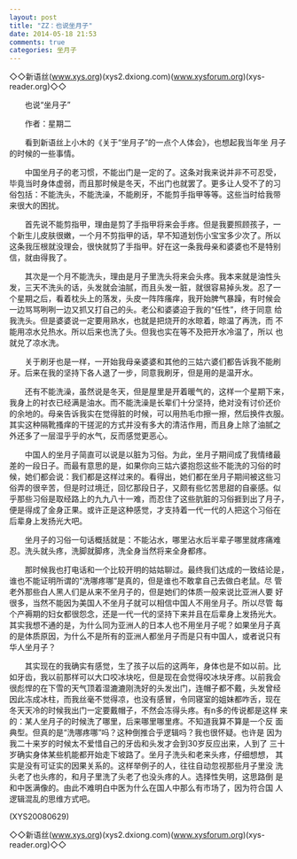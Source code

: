 ```yaml
---
layout: post
title: "ZZ：也说坐月子"
date: 2014-05-18 21:53
comments: true
categories: 坐月子
---
```


◇◇新语丝(www.xys.org)(xys2.dxiong.com)(www.xysforum.org)(xys-reader.org)◇◇

　　也说“坐月子”

　　作者：星期二

　　看到新语丝上小木的《关于“坐月子”的一点个人体会》，也想起我当年坐
月子的时候的一些事情。

　　中国坐月子的老习惯，不能出门是一定的了。这条对我来说并非不可忍受，
毕竟当时身体虚弱，而且那时候是冬天，不出门也就罢了。更多让人受不了的习
俗包括：不能洗头，不能洗澡，不能刷牙，不能剪手指甲等等。这些当时给我带
来很大的困扰。

　　首先说不能剪指甲，理由是剪了手指甲将来会手疼。但是我要照顾孩子，一
个新生儿皮肤很嫩，一个月不剪指甲的话，早不知道划伤小宝宝多少次了。所以
这条我压根就没理会，很快就剪了手指甲。好在这一条我母亲和婆婆也不是特别
信，就由得我了。

　　其次是一个月不能洗头，理由是月子里洗头将来会头疼。我本来就是油性头
发，三天不洗头的话，头发就会油腻，而且头发一脏，就很容易掉头发。忍了一
个星期之后，看着枕头上的落发，头皮一阵阵瘙痒，我开始脾气暴躁，有时候会
一边骂骂咧咧一边又抓又打自己的头。老公和婆婆迫于我的“任性”，终于同意
给我洗头。但是婆婆说一定要用熟水，也就是把烧开的水晾着，晾温了再洗，而
不能用凉水兑热水。所以后来也洗了头。但我也实在等不及把开水冷温了，所以
也就兑了凉水洗。

　　关于刷牙也是一样，一开始我母亲婆婆和其他的三姑六婆们都告诉我不能刷
牙。后来在我的坚持下各人退了一步，同意我刷牙，但是用的是温开水。

　　还有不能洗澡，虽然说是冬天，但是屋里是开着暖气的，这样一个星期下来，
我身上的衬衣已经满是油水。而不能洗澡是长辈们十分坚持，绝对没有讨价还价
的余地的。母亲告诉我实在觉得脏的时候，可以用热毛巾擦一擦，然后换件衣服。
其实这种隔靴搔痒的干搓泥的方式并没有多大的清洁作用，而且身上除了油腻之
外还多了一层湿乎乎的水气，反而感觉更恶心。

　　中国人的坐月子简直可以说是以脏为习俗。为此，坐月子期间成了我情绪最
差的一段日子。而最有意思的是，如果你向三姑六婆抱怨这些不能洗的习俗的时
候，她们都会说：我们都是这样过来的。看得出，她们都在坐月子期间被这些习
俗弄的很辛苦，但是时过境迁，回忆那段日子，又颇有些忆苦思甜的自豪感。似
乎那些习俗是取经路上的九九八十一难，而忍住了这些肮脏的习俗捱到出了月子，
便是得成了金身正果。或许正是这种感觉，才支持着一代一代的人把这个习俗在
后辈身上发扬光大吧。

　　坐月子的习俗一句话概括就是：不能沾水，哪里沾水后半辈子哪里就疼痛难
忍。洗头就头疼，洗脚就脚疼，洗全身当然将来全身都疼。

　　那时候我也打电话和一个比较开明的姑姑聊过。最终我们达成的一致结论是，
谁也不能证明所谓的“洗哪疼哪”是真的，但是谁也不敢拿自己去做白老鼠。尽
管老外那些白人黑人们是从来不坐月子的，但是她们的体质一般来说比亚洲人要
好很多，当然不能因为美国人不坐月子就可以相信中国人不用坐月子。所以尽管
每个产褥期的妇女都很怨念，还是一代一代的坚持下来并且在后辈身上发扬光大。
其实我想不通的是，为什么同为亚洲人的日本人也不用坐月子呢？如果坐月子真
的是体质原因，为什么不是所有的亚洲人都坐月子而是只有中国人，或者说只有
华人坐月子？

　　其实现在的我确实有感觉，生了孩子以后的这两年，身体也是不如以前。比
如牙齿，我以前那样可以大口咬冰块吃，但是现在会觉得咬冰块牙疼。以前我会
很彪悍的在下雪的天气顶着湿漉漉刚洗好的头发出门，连帽子都不戴，头发曾经
因此冻成冰柱，而我丝毫不觉得凉，也没有感冒，令同寝室的姐妹都咋舌，现在
冬天天冷的时候我出门一定要戴帽子，不然会冻得头疼。有n多的传说都是这样
来的：某人坐月子的时候洗了哪里，后来哪里哪里疼。不知道我算不算是一个反
面典型。但真的是“洗哪疼哪”吗？这种倒推合乎逻辑吗？我也很怀疑。也许是
因为我二十来岁的时候太不爱惜自己的牙齿和头发才会到30岁反应出来，人到了
三十岁确实身体某些机能都开始走下坡路了。坐月子洗头和老来头疼，仔细想想，
其实是没有可证实的因果关系的。这样举例子的人，往往自动忽视那些月子里没
洗头老了也头疼的，和月子里洗了头老了也没头疼的人。选择性失明，这思路倒
是和中医满像的。由此不难明白中医为什么在国人中那么有市场了，因为符合国
人逻辑混乱的思维方式吧。

(XYS20080629)

◇◇新语丝(www.xys.org)(xys2.dxiong.com)(www.xysforum.org)(xys-reader.org)◇◇
